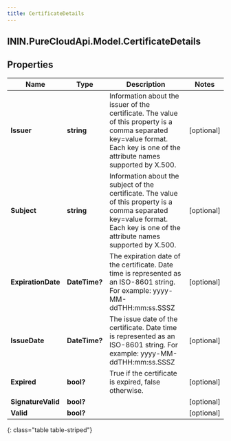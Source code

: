 ```yaml
---
title: CertificateDetails
---
```

## ININ.PureCloudApi.Model.CertificateDetails

## Properties

|Name | Type | Description | Notes|
|------------ | ------------- | ------------- | -------------|
| **Issuer** | **string** | Information about the issuer of the certificate.  The value of this property is a comma separated key=value format.  Each key is one of the attribute names supported by X.500. | [optional] |
| **Subject** | **string** | Information about the subject of the certificate.  The value of this property is a comma separated key=value format.  Each key is one of the attribute names supported by X.500. | [optional] |
| **ExpirationDate** | **DateTime?** | The expiration date of the certificate. Date time is represented as an ISO-8601 string. For example: yyyy-MM-ddTHH:mm:ss.SSSZ | [optional] |
| **IssueDate** | **DateTime?** | The issue date of the certificate. Date time is represented as an ISO-8601 string. For example: yyyy-MM-ddTHH:mm:ss.SSSZ | [optional] |
| **Expired** | **bool?** | True if the certificate is expired, false otherwise. | [optional] |
| **SignatureValid** | **bool?** |  | [optional] |
| **Valid** | **bool?** |  | [optional] |
{: class="table table-striped"}


